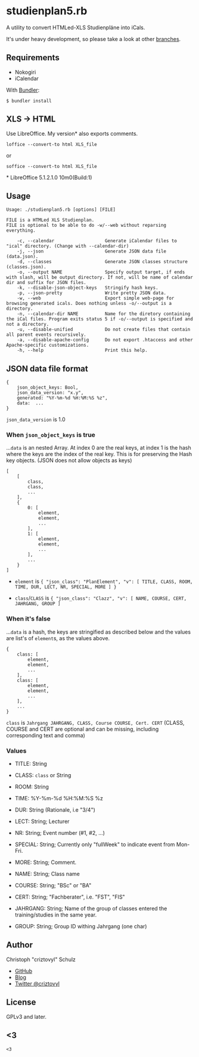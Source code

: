 # studienplan5.rb
A utility to convert HTMLed-XLS Studienpläne into iCals.

It's under heavy development, so please take a look at other [branches](https://github.com/criztovyl/studienplan5/branches).

## Requirements

 - Nokogiri
 - iCalendar

With [Bundler](https://bundler.io/):

    $ bundler install


## XLS -> HTML

Use LibreOffice. My version\* also exports comments.

    loffice --convert-to html XLS_file

or

    soffice --convert-to html XLS_file


\* LibreOffice 5.1.2.1.0 10m0(Build:1)

## Usage

    Usage: ./studienplan5.rb [options] [FILE]

    FILE is a HTMLed XLS Studienplan.
    FILE is optional to be able to do -w/--web without reparsing everything.

        -c, --calendar                   Generate iCalendar files to "ical" directory. (Change with --calendar-dir)
        -j, --json                       Generate JSON data file (data.json).
        -d, --classes                    Generate JSON classes structure (classes.json).
        -o, --output NAME                Specify output target, if ends with slash, will be output directory. If not, will be name of calendar dir and suffix for JSON files.
        -k, --disable-json-object-keys   Stringify hash keys.
        -p, --json-pretty                Write pretty JSON data.
        -w, --web                        Export simple web-page for browsing generated icals. Does nothing unless -o/--output is a directory.
        -n, --calendar-dir NAME          Name for the diretory containing the iCal files. Program exits status 5 if -o/--output is specified and not a directory.
        -u, --disable-unified            Do not create files that contain all parent events recursively.
        -a, --disable-apache-config      Do not export .htaccess and other Apache-specific customizations.
        -h, --help                       Print this help.

## JSON data file format

    {
        json_object_keys: Bool,
        json_data_version: "x.y",
        generated: "%Y-%m-%d %H:%M:%S %z",
        data:  ...
    }

`json_data_version` is 1.0

### When `json_object_keys` is true
...`data` is an nested Array. At index 0 are the real keys, at index 1 is the hash where the keys are the index of the real key.
This is for preserving the Hash key objects. (JSON does not allow objects as keys)


    [
        [
            class,
            class,
            ...
        ],
        {
            0: [
                element,
                element,
                ...
            ],
            1: [
                element,
                element,
                ...
            ],
            ...
        }
    ]

 - `element` is `{ "json_class": "PlanElement", "v": [ TITLE, CLASS, ROOM, TIME, DUR, LECT, NR, SPECIAL, MORE ] }`
  + `class`/`CLASS` is `{ "json_class": "Clazz", "v": [ NAME, COURSE, CERT, JAHRGANG, GROUP ]`

### When it's false
...`data` is a hash, the keys are stringified as described below and the values are list's of `element`s, as the values above.

    {
        class: [
            element,
            element,
            ...
        ],
        class: [
            element,
            element,
            ...
        ],
        ...
    }

`class` is `Jahrgang JAHRGANG, CLASS, Course COURSE, Cert. CERT` (CLASS, COURSE and CERT are optional and can be missing, including corresponding text and comma)

### Values

 - TITLE: String
 - CLASS: `class` or String
 - ROOM: String
 - TIME: %Y-%m-%d %H:%M:%S %z
 - DUR: String (Rationale, i.e "3/4")
 - LECT: String; Lecturer
 - NR: String; Event number (#1, #2, ...)
 - SPECIAL: String; Currently only "fullWeek" to indicate event from Mon-Fri.
 - MORE: String; Comment.

 - NAME: String; Class name
 - COURSE: String; "BSc" or "BA"
 - CERT: String; "Fachberater", i.e. "FST", "FIS"
 - JAHRGANG: String; Name of the group of classes entered the training/studies in the same year.
 - GROUP: String; Group ID withing Jahrgang (one char)

## Author

Christoph "criztovyl" Schulz

 - [GitHub](https://github.com/criztovyl)
 - [Blog](https://criztovyl.joinout.de)
 - [Twitter @criztovyl](https://twitter.com/criztovyl)

## License
GPLv3 and later.

## <3

    <3
